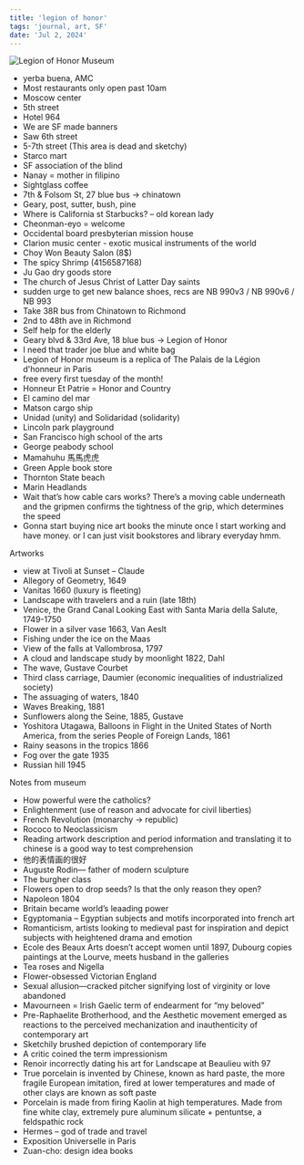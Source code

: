 ```yaml
---
title: 'legion of honor'
tags: 'journal, art, SF'
date: 'Jul 2, 2024'
---
```


![Legion of Honor Museum](/images/legionofhonor.jpeg)

- yerba buena, AMC
- Most restaurants only open past 10am
- Moscow center
- 5th street
- Hotel 964
- We are SF made banners
- Saw 6th street
- 5-7th street (This area is dead and sketchy)
- Starco mart
- SF association of the blind
- Nanay = mother in filipino
- Sightglass coffee
- 7th & Folsom St, 27 blue bus -> chinatown
- Geary, post, sutter, bush, pine
- Where is California st Starbucks? – old korean lady
- Cheonman-eyo = welcome
- Occidental board presbyterian mission house
- Clarion music center - exotic musical instruments of the world
- Choy Won Beauty Salon (8$)
- The spicy Shrimp (4156587168)
- Ju Gao dry goods store
- The church of Jesus Christ of Latter Day saints
- sudden urge to get new balance shoes, recs are NB 990v3 / NB 990v6 / NB 993
- Take 38R bus from Chinatown to Richmond
- 2nd to 48th ave in Richmond
- Self help for the elderly
- Geary blvd & 33rd Ave, 18 blue bus -> Legion of Honor
- I need that trader joe blue and white bag
- Legion of Honor museum is a replica of The Palais de la Légion d'honneur in Paris
- free every first tuesday of the month!
- Honneur Et Patrie = Honor and Country
- El camino del mar
- Matson cargo ship
- Unidad (unity) and Solidaridad (solidarity)
- Lincoln park playground
- San Francisco high school of the arts
- George peabody school
- Mamahuhu 馬馬虎虎
- Green Apple book store
- Thornton State beach
- Marin Headlands
- Wait that’s how cable cars works? There’s a moving cable underneath and the gripmen confirms the tightness of the grip, which determines the speed
- Gonna start buying nice art books the minute once I start working and have money. or I can just visit bookstores and library everyday hmm.

Artworks

- view at Tivoli at Sunset – Claude
- Allegory of Geometry, 1649
- Vanitas 1660 (luxury is fleeting)
- Landscape with travelers and a ruin (late 18th)
- Venice, the Grand Canal Looking East with Santa Maria della Salute, 1749-1750
- Flower in a silver vase 1663, Van Aeslt
- Fishing under the ice on the Maas
- View of the falls at Vallombrosa, 1797
- A cloud and landscape study by moonlight 1822, Dahl
- The wave, Gustave Courbet
- Third class carriage, Daumier (economic inequalities of industrialized society)
- The assuaging of waters, 1840
- Waves Breaking, 1881
- Sunflowers along the Seine, 1885, Gustave
- Yoshitora Utagawa, Balloons in Flight in the United States of North America, from the series People of Foreign Lands, 1861
- Rainy seasons in the tropics 1866
- Fog over the gate 1935
- Russian hill 1945

Notes from museum

- How powerful were the catholics?
- Enlightenment (use of reason and advocate for civil liberties)
- French Revolution (monarchy -> republic)
- Rococo to Neoclassicism
- Reading artwork description and period information and translating it to chinese is a good way to test comprehension
- 他的表情画的很好
- Auguste Rodin— father of modern sculpture
- The burgher class
- Flowers open to drop seeds? Is that the only reason they open?
- Napoleon 1804
- Britain became world’s leaading power
- Egyptomania – Egyptian subjects and motifs incorporated into french art
- Romanticism, artists looking to medieval past for inspiration and depict subjects with heightened drama and emotion
- Ecole des Beaux Arts doesn’t accept women until 1897, Dubourg copies paintings at the Lourve, meets husband in the galleries
- Tea roses and Nigella
- Flower-obsessed Victorian England
- Sexual allusion—cracked pitcher signifying lost of virginity or love abandoned
- Mavourneen = Irish Gaelic term of endearment for “my beloved”
- Pre-Raphaelite Brotherhood, and the Aesthetic movement emerged as reactions to the perceived mechanization and inauthenticity of contemporary art
- Sketchily brushed depiction of contemporary life
- A critic coined the term impressionism
- Renoir incorrectly dating his art for Landscape at Beaulieu with 97
- True porcelain is invented by Chinese, known as hard paste, the more fragile European imitation, fired at lower temperatures and made of other clays are known as soft paste
- Porcelain is made from firing Kaolin at high temperatures. Made from fine white clay, extremely pure aluminum silicate + pentuntse, a feldspathic rock
- Hermes – god of trade and travel
- Exposition Universelle in Paris
- Zuan-cho: design idea books
